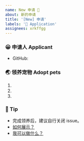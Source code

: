 ```yaml
---
name: New 申请 💖 
about: 新的申请
title: '[New] 申请'
labels: '💖 Application'
assignees: xrkffgg
---
```


<!-- ❤️ 哇，终于等到你了。 -->
<!-- ❤️ Wow, finally waiting for you。 -->

### 😀 申请人 Applicant

- GitHub:

<!-- 请在上方输入你的 GitHub 用户名 -->
<!-- Please enter your GitHub username above -->

### 🌏 领养宠物 Adopt pets

1.
2.
3.

<!--
请在上方填写你想要领养的小宠物，原则上仅支持单人领养3只小宠物，请大家谨慎挑选。超出3个，会取前3个哦。若您心仪的萌宠没列出，欢迎提出。
-->
<!--
Please fill in the small pets you want to adopt at the top. In principle, only 3 small pets can be adopted by one person. Please choose carefully. If there are more than 3, the first 3 will be taken. If your favorite pet is not listed, please suggest.
-->

### 🌈 Tip

- 完成领养后，建议自行关闭 issue。
- [如何展示？](https://github.com/zoo-js/welcome/blob/master/how-to-show.md)
- [我可以做什么？](https://github.com/zoo-js/welcome/blob/master/what-we-can.md)
